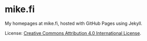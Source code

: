 # mike.fi

My homepages at mike.fi, hosted with GitHub Pages using Jekyll.

License: <a rel="license" href="http://creativecommons.org/licenses/by/4.0/">Creative Commons Attribution 4.0 International
License</a>.
